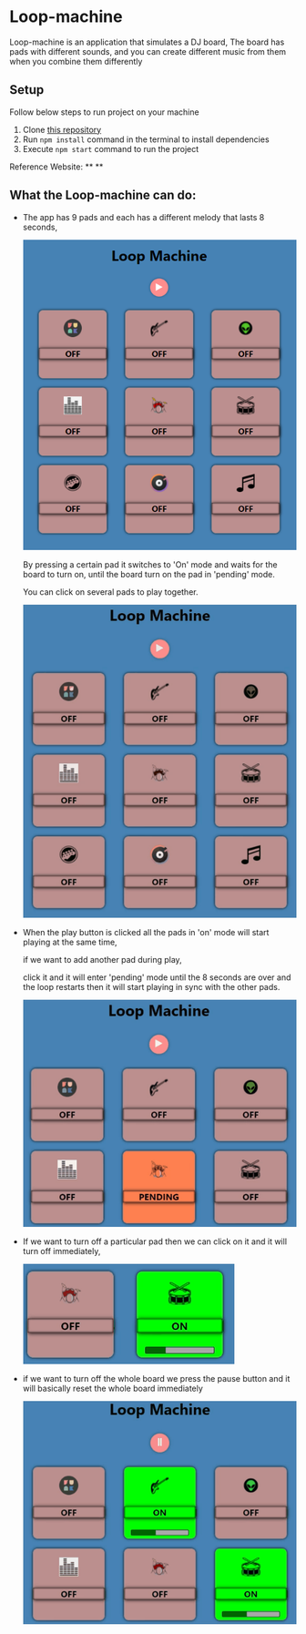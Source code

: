 # Loop-machine

Loop-machine is an application that simulates a DJ board,
The board has pads with different sounds,
and you can create different music from them when you combine them differently

## Setup

Follow below steps to run project on your machine

1. Clone [this repository](https://github.com/ido-leybo/Loop-machine)
2. Run `npm install` command in the terminal to install dependencies
3. Execute `npm start` command to run the project

Reference Website: \*\* \*\*

## What the Loop-machine can do:

- The app has 9 pads and each has a different melody that lasts 8 seconds,

  ![show pads board](./src/readme/ScreenShot_5.png)

  By pressing a certain pad it switches to 'On' mode and waits for the board to turn on,
  until the board turn on the pad in 'pending' mode.

  You can click on several pads to play together.

  ![show how to turn on the pads](./src/readme/gif_1.gif)

- When the play button is clicked all the pads in 'on' mode will start playing at the same time,

  if we want to add another pad during play,

  click it and it will enter 'pending' mode until the 8 seconds are over and the loop restarts then it will start playing in sync with the other pads.

  ![show what happend after press 'play' button ](./src/readme/gif_2.gif)

- If we want to turn off a particular pad then we can click on it and it will turn off immediately,

  ![show that pad turn off immediately](./src/readme/gif_4.gif)

- if we want to turn off the whole board we press the pause button and it will basically reset the whole board immediately

  ![show that board turn off immediately and reset everything](./src/readme/gif_3.gif)
